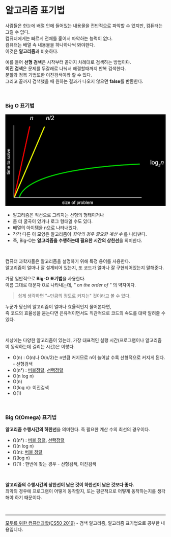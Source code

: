 # 알고리즘 표기법

사람들은 한눈에 배열 안에 들어있는 내용물을 전반적으로 파악할 수 있지만, 컴퓨터는 그럴 수 없다.<br>
컴퓨터에게는 빠르게 전체를 훑어서 파악하는 능력이 없다.<br>
컴퓨터는 배열 속 내용물을 하나하나씩 봐야한다.<br>
이것은 <b>알고리즘</b>과 비슷하다.

예를 들어 <b>선형 검색</b>은 시작부터 끝까지 차례대로 검색하는 방법이다.<br>
<b>이진 검색</b>은 문제를 두갈래로 나눠서 해결할때까지 반복 검색한다.<br>
분할과 정복 기법또한 이진검색이라 할 수 있다.<br>
그리고 끝까지 검색했을 때 원하는 결과가 나오지 않으면 <b>false</b>를 반환한다.

<br>

### Big O 표기법

<img alt="big O 표기법" src="../images/running_time.png">

- 알고리즘은 직선으로 그려지는 선형의 형태이거나
- 좀 더 굴곡이 있거나 로그 형태일 수도 있다.
- 배열의 아이템을 n으로 나타내었다.
- 각각 다른 이 모양은 알고리즘이 <i>최악의 경우 필요한 계산 수</i> 를 나타낸다.
- 즉, Big-O는 <b>알고리즘을 수행하는데 필요한 시간의 상한선</b>을 의미한다.

<br>

컴퓨터 과학자들은 알고리즘을 설명하기 위해 특정 용어를 사용한다.<br>
알고리즘이 얼마나 잘 설계되어 있는지, 또 코드가 얼마나 잘 구현되어있는지 말해준다.<br>

가장 일반적으로 <b>Big-O 표기법</b>을 사용한다.<br>
이름 그대로 대문자 O로 나타내는데, <i>" on the order of "</i> 의 약자이다.

> 쉽게 생각하면 "~만큼의 정도로 커지는" 것이라고 볼 수 있다.

누군가 당신의 알고리즘이 얼마나 효율적인지 물어본다면,<br> 즉 코드의 효율성을 묻는다면 은유적이면서도 직관적으로 코드의 속도를 대략 알려줄 수 있다.

<br>

세상에는 다양한 알고리즘이 있는데, 가장 대표적인 실행 시간(프로그램이나 알고리즘이 동작하는데 걸리는 시간)은 이렇다.

- O(n) : O(n)나 O(n/2)는 n만큼 커지므로 n이 늘어날 수록 선형적으로 커지게 된다. - 선형검색
- O(n²) : [버블정렬](https://github.com/leejaypower/TIL/blob/main/CS50/알고리즘/버블정렬.md), [선택정렬](https://github.com/leejaypower/TIL/blob/main/CS50/알고리즘/선택정렬.md)
- O(n log n)
- O(n)
- O(log n): 이진검색
- O(1)

<br>

### Big Ω(Omega) 표기법

<b>알고리즘 수행시간의 하한선</b>을 의미한다. 즉 필요한 계산 수의 최선의 경우이다.

- Ω(n²) : [버블 정렬](https://github.com/leejaypower/TIL/blob/main/CS50/알고리즘/버블정렬.md), [선택정렬](https://github.com/leejaypower/TIL/blob/main/CS50/알고리즘/선택정렬.md)
- Ω(n log n)
- Ω(n): [버블 정렬](https://github.com/leejaypower/TIL/blob/main/CS50/알고리즘/버블정렬.md)
- Ω(log n)
- Ω(1) : 한번에 찾는 경우 - 선형검색, 이진검색

<br>

<b>알고리즘의 수행시간의 상한선이 낮은 것이 하한선이 낮은 것보다 좋다.</b><br>
최악의 경우에 프로그램이 어떻게 동작할지, 또는 평균적으로 어떻게 동작하는지를 생각해야 하기 때문이다.

<br>
<hr>
<a href="https://www.boostcourse.org/cs112">모두를 위한 컴퓨터과학(CS50 2019)</a> - 검색 알고리즘, 알고리즘 표기법으로 공부한 내용입니다.
